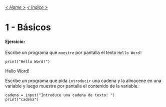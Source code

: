 _[< Home >](../README.md)_ _[< Indice >](indicetests.md)_

# 1 - Básicos
#### Ejercicio:

Escribe un programa que `muestre` por pantalla el texto `Hello Word!`

`print("Hello Word!")`

Hello Word!

Escribe un programa que pida `introducir` una cadena y la almacene en una variable y luego muestre por pantalla 
el contenido de la variable.

````
cadena = input("Introduce una cadena de texto: ")
print("cadena")
````
